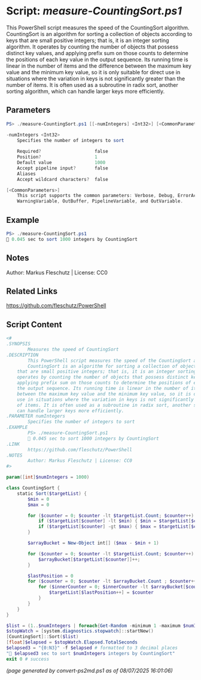 Script: *measure-CountingSort.ps1*
========================

This PowerShell script measures the speed of the CountingSort algorithm.
CountingSort is an algorithm for sorting a collection of objects according to keys
that are small positive integers; that is, it is an integer sorting algorithm. It
operates by counting the number of objects that possess distinct key values, and
applying prefix sum on those counts to determine the positions of each key value in
the output sequence. Its running time is linear in the number of items and the difference
between the maximum key value and the minimum key value, so it is only suitable for direct
use in situations where the variation in keys is not significantly greater than the number
of items. It is often used as a subroutine in radix sort, another sorting algorithm, which
can handle larger keys more efficiently.

Parameters
----------
```powershell
PS> ./measure-CountingSort.ps1 [[-numIntegers] <Int32>] [<CommonParameters>]

-numIntegers <Int32>
    Specifies the number of integers to sort
    
    Required?                    false
    Position?                    1
    Default value                1000
    Accept pipeline input?       false
    Aliases                      
    Accept wildcard characters?  false

[<CommonParameters>]
    This script supports the common parameters: Verbose, Debug, ErrorAction, ErrorVariable, WarningAction, 
    WarningVariable, OutBuffer, PipelineVariable, and OutVariable.
```

Example
-------
```powershell
PS> ./measure-CountingSort.ps1
🧭 0.045 sec to sort 1000 integers by CountingSort

```

Notes
-----
Author: Markus Fleschutz | License: CC0

Related Links
-------------
https://github.com/fleschutz/PowerShell

Script Content
--------------
```powershell
<#
.SYNOPSIS
        Measures the speed of CountingSort
.DESCRIPTION
        This PowerShell script measures the speed of the CountingSort algorithm.
        CountingSort is an algorithm for sorting a collection of objects according to keys
	that are small positive integers; that is, it is an integer sorting algorithm. It
	operates by counting the number of objects that possess distinct key values, and
	applying prefix sum on those counts to determine the positions of each key value in
	the output sequence. Its running time is linear in the number of items and the difference
	between the maximum key value and the minimum key value, so it is only suitable for direct
	use in situations where the variation in keys is not significantly greater than the number
	of items. It is often used as a subroutine in radix sort, another sorting algorithm, which
	can handle larger keys more efficiently.
.PARAMETER numIntegers
        Specifies the number of integers to sort
.EXAMPLE
        PS> ./measure-CountingSort.ps1
        🧭 0.045 sec to sort 1000 integers by CountingSort 
.LINK
        https://github.com/fleschutz/PowerShell
.NOTES
        Author: Markus Fleschutz | License: CC0
#>

param([int]$numIntegers = 1000)

class CountingSort {
    static Sort($targetList) {
        $min = 0
        $max = 0

        for ($counter = 0; $counter -lt $targetList.Count; $counter++) {
            if ($targetList[$counter] -lt $min) { $min = $targetList[$counter] }
            if ($targetList[$counter] -gt $max) { $max = $targetList[$counter] }
        }

        $arrayBucket = New-Object int[] ($max - $min + 1)

        for ($counter = 0; $counter -lt $targetList.Count; $counter++) {
            $arrayBucket[$targetList[$counter]]++;
        }

        $lastPosition = 0
        for ($counter = 0; $counter -lt $arrayBucket.Count ; $counter++) {
            for ($innerCounter = 0; $innerCounter -lt $arrayBucket[$counter]; $innerCounter++) {
                $targetList[$lastPosition++] = $counter
            }
        }
    }
}

$list = (1..$numIntegers | foreach{Get-Random -minimum 1 -maximum $numIntegers})
$stopWatch = [system.diagnostics.stopwatch]::startNew()
[CountingSort]::Sort($list)
[float]$elapsed = $stopWatch.Elapsed.TotalSeconds
$elapsed3 = "{0:N3}" -f $elapsed # formatted to 3 decimal places
"🧭 $elapsed3 sec to sort $numIntegers integers by CountingSort"
exit 0 # success
```

*(page generated by convert-ps2md.ps1 as of 08/07/2025 16:01:06)*
